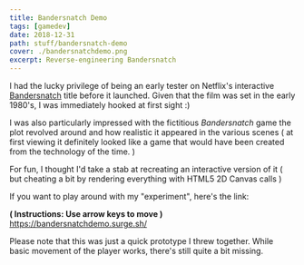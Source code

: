 ```yaml
---
title: Bandersnatch Demo
tags: [gamedev]
date: 2018-12-31
path: stuff/bandersnatch-demo
cover: ./bandersnatchdemo.png
excerpt: Reverse-engineering Bandersnatch
---
```


I had the lucky privilege of being an early tester on Netflix's interactive [Bandersnatch](https://www.netflix.com/watch/80988062) title before it launched. Given that the film was set in the early 1980's, I was immediately hooked at first sight :)

I was also particularly impressed with the fictitious _Bandersnatch_ game the plot revolved around and how realistic it appeared in the various scenes ( at first viewing it definitely looked like a game that would have been created from the technology of the time. )

For fun, I thought I'd take a stab at recreating an interactive version of it ( but cheating a bit by rendering everything with HTML5 2D Canvas calls )

If you want to play around with my "experiment", here's the link:

**( Instructions: Use arrow keys to move )**
<br/>
https://bandersnatchdemo.surge.sh/

Please note that this was just a quick prototype I threw together. While basic movement of the player works, there's still quite a bit missing.

<br/>
